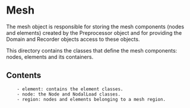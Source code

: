 # Mesh

The mesh object is responsible for storing the mesh components (nodes and elements) created by the Preprocessor object and for providing the Domain and Recorder objects access to these objects.

This directory contains the classes that define the mesh components: nodes, elements and its containers. 

## Contents

		- element: contains the element classes.
        - node: the Node and NodalLoad classes.
		- region: nodes and elements belonging to a mesh region.
